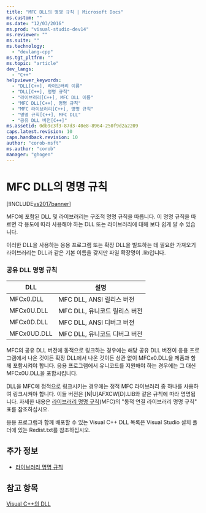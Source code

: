 ```yaml
---
title: "MFC DLL의 명명 규칙 | Microsoft Docs"
ms.custom: ""
ms.date: "12/03/2016"
ms.prod: "visual-studio-dev14"
ms.reviewer: ""
ms.suite: ""
ms.technology: 
  - "devlang-cpp"
ms.tgt_pltfrm: ""
ms.topic: "article"
dev_langs: 
  - "C++"
helpviewer_keywords: 
  - "DLL[C++], 라이브러리 이름"
  - "DLL[C++], 명명 규칙"
  - "라이브러리[C++], MFC DLL 이름"
  - "MFC DLL[C++], 명명 규칙"
  - "MFC 라이브러리[C++], 명명 규칙"
  - "명명 규칙[C++], MFC DLL"
  - "공유 DLL 버전[C++]"
ms.assetid: 0db9c3f3-87d3-40e8-8964-250f9d2a2209
caps.latest.revision: 10
caps.handback.revision: 10
author: "corob-msft"
ms.author: "corob"
manager: "ghogen"
---
```

# MFC DLL의 명명 규칙
[!INCLUDE[vs2017banner](../assembler/inline/includes/vs2017banner.md)]

MFC에 포함된 DLL 및 라이브러리는 구조적 명명 규칙을 따릅니다.  이 명명 규칙을 따르면 각 용도에 따라 사용해야 하는 DLL 또는 라이브러리에 대해 보다 쉽게 알 수 있습니다.  
  
 이러한 DLL을 사용하는 응용 프로그램 또는 확장 DLL을 빌드하는 데 필요한 가져오기 라이브러리는 DLL과 같은 기본 이름을 갖지만 파일 확장명이 .lib입니다.  
  
### 공유 DLL 명명 규칙  
  
|DLL|설명|  
|---------|--------|  
|MFCx0.DLL|MFC DLL, ANSI 릴리스 버전|  
|MFCx0U.DLL|MFC DLL, 유니코드 릴리스 버전|  
|MFCx0D.DLL|MFC DLL, ANSI 디버그 버전|  
|MFCx0UD.DLL|MFC DLL, 유니코드 디버그 버전|  
  
 MFC의 공유 DLL 버전에 동적으로 링크하는 경우에는 해당 공유 DLL 버전이 응용 프로그램에서 나온 것이든 확장 DLL에서 나온 것이든 상관 없이 MFCx0.DLL을 제품과 함께 포함시켜야 합니다.  응용 프로그램에서 유니코드를 지원해야 하는 경우에는 그 대신 MFCx0U.DLL을 포함시킵니다.  
  
 DLL을 MFC에 정적으로 링크시키는 경우에는 정적 MFC 라이브러리 중 하나를 사용하여 링크시켜야 합니다.  이들 버전은 \[N&#124;U\]AFXCW\[D\].LIB와 같은 규칙에 따라 명명됩니다.  자세한 내용은 [라이브러리 명명 규칙](../mfc/library-naming-conventions.md)\(MFC\)의 "동적 연결 라이브러리 명명 규칙" 표를 참조하십시오.  
  
 응용 프로그램과 함께 배포할 수 있는 Visual C\+\+ DLL 목록은 Visual Studio 설치 폴더에 있는 Redist.txt를 참조하십시오.  
  
## 추가 정보  
  
-   [라이브러리 명명 규칙](../mfc/library-naming-conventions.md)  
  
## 참고 항목  
 [Visual C\+\+의 DLL](../build/dlls-in-visual-cpp.md)